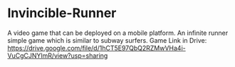 # Invincible-Runner
A video game that can be deployed on a mobile platform. An infinite runner simple game which is similar to subway surfers.
 Game Link in Drive: https://drive.google.com/file/d/1hCT5E97QbQ2RZMwVHa4i-VuCgCJNYlmR/view?usp=sharing
